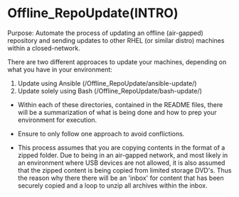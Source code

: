 # Offline_RepoUpdate(INTRO)
Purpose: Automate the process of updating an offline (air-gapped) repository and sending updates to other RHEL (or similar distro) machines within a closed-network.

There are two different approaces to update your machines, depending on what you have in your environment:
1. Update using Ansible (/Offline_RepoUpdate/ansible-update/)
2. Update solely using Bash (/Offline_RepoUpdate/bash-update/)

- Within each of these directories, contained in the README files, there will be a summarization of what is being done and how to prep your environment for execution.
- Ensure to only follow one approach to avoid conflictions.

- This process assumes that you are copying contents in the format of a zipped folder. Due to being in an air-gapped network, and most likely in an environment where USB devices are not allowed, it is also assumed that the zipped content is being copied from limited storage DVD's. Thus the reason why there there will be an 'inbox' for content that has been securely copied and a loop to unzip all archives within the inbox.
